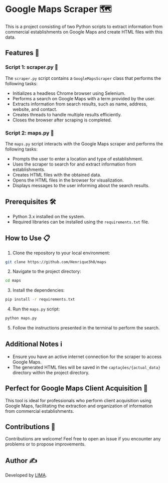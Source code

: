 # Google Maps Scraper 🗺️

This is a project consisting of two Python scripts to extract information from commercial establishments on Google Maps and create HTML files with this data.

## Features 🚀

### Script 1: scraper.py 📜

The `scraper.py` script contains a `GoogleMapsScraper` class that performs the following tasks:

- Initializes a headless Chrome browser using Selenium.
- Performs a search on Google Maps with a term provided by the user.
- Extracts information from search results, such as name, address, website, and contact.
- Creates threads to handle multiple results efficiently.
- Closes the browser after scraping is completed.

### Script 2: maps.py 🔄

The `maps.py` script interacts with the Google Maps scraper and performs the following tasks:

- Prompts the user to enter a location and type of establishment.
- Uses the scraper to search for and extract information from establishments.
- Creates HTML files with the obtained data.
- Opens the HTML files in the browser for visualization.
- Displays messages to the user informing about the search results.

## Prerequisites 🛠️

- Python 3.x installed on the system.
- Required libraries can be installed using the `requirements.txt` file.

## How to Use 📋

1. Clone the repository to your local environment:

```bash
git clone https://github.com/Henrique3h0/maps
```

2. Navigate to the project directory:

```bash
cd maps
```

3. Install the dependencies:

```bash
pip install -r requirements.txt
```

4. Run the `maps.py` script:

```bash
python maps.py
```

5. Follow the instructions presented in the terminal to perform the search.

## Additional Notes ℹ️

- Ensure you have an active internet connection for the scraper to access Google Maps.
- The generated HTML files will be saved in the `captações/{actual_data}` directory within the project directory.

## Perfect for Google Maps Client Acquisition 🎯

This tool is ideal for professionals who perform client acquisition using Google Maps, facilitating the extraction and organization of information from commercial establishments.

## Contributions 🤝

Contributions are welcome! Feel free to open an issue if you encounter any problems or to propose improvements.

## Author ✍️

Developed by [LIMA](https://github.com/Henrique3h0).
